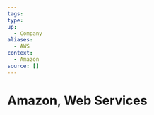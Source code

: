 ```yaml
---
tags: 
type:
up:
  - Company
aliases:
  - AWS
context:
  - Amazon
source: []
---
```


# Amazon, Web Services
